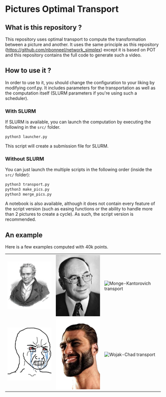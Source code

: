 # Pictures Optimal Transport


## What is this repository ?


This repository uses optimal transport to compute the transformation between a
picture and another. It uses the same principle as this
repository (https://github.com/nbonneel/network_simplex) except
it is based on POT and this repository contains the full code to generate
such a video.


## How to use it ?

In order to use to it, you should change the configuration to your liking by
modifying conf.py. It includes parameters for the transportation as well as
the computation itself (SLURM parameters if you're using such a scheduler).

### With SLURM

If SLURM is available, you can launch the computation by executing the following
in the `src/` folder.
```
python3 launcher.py
```
This script will create a submission file for SLURM.

### Without SLURM

You can just launch the multiple scripts in the following order (inside the `src/` folder):
```
python3 transport.py
python3 make_pics.py
python3 merge_pics.py
```

A notebook is also available, although
it does not contain every feature of the script version (such as easing functions
or the ability to handle more than 2 pictures to create a cycle). As such, the
script version is recommended.


## An example

Here is a few examples computed with 40k points.

<table align="center" border="0">
<tr>
<td><img src="Examples/Monge-Kanto/Monge.jpg" alt="picture of Monge" width="200"/></td>
<td><img src="Examples/Monge-Kanto/Kantorovich.jpg" alt="picture of Kantorovich" width="200"/></td>
<td><img src="Examples/Monge-Kanto/monge-kantorovich.gif" alt="Monge-Kantorovich transport" width="200"/></td>
</tr>

<tr>
<td><img src="Examples/Wojak-Chad/wojak.jpg" alt="picture of Wojak" width="200"/></td>
<td><img src="Examples/Wojak-Chad/colored_chad.png" alt="picture of Chad" width="200"/></td>
<td><img src="Examples/Wojak-Chad/wojak-chad.gif" alt="Wojak-Chad transport" width="200"/></td>
</tr>
</table>
